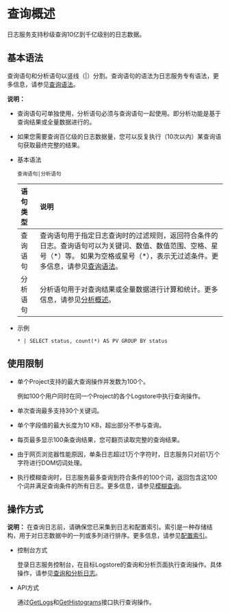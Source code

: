 # 查询概述

日志服务支持秒级查询10亿到千亿级别的日志数据。

## 基本语法

查询语句和分析语句以竖线（\|）分割。查询语句的语法为日志服务专有语法，更多信息，请参见[查询语法](/cn.zh-CN/查询与分析/查询语法与功能/查询语法.md)。

**说明：**

-   查询语句可单独使用，分析语句必须与查询语句一起使用。即分析功能是基于查询结果或全量数据进行的。
-   如果您需要查询百亿级的日志数据量，您可以反复执行（10次以内）某查询语句获取最终完整的结果。

-   基本语法

    ```
    查询语句|分析语句
    ```

    |语句类型|说明|
    |:---|:-|
    |查询语句|查询语句用于指定日志查询时的过滤规则，返回符合条件的日志。查询语句可以为关键词、数值、数值范围、空格、星号（\*）等。 如果为空格或星号（\*），表示无过滤条件。更多信息，请参见[查询语法](/cn.zh-CN/查询与分析/查询语法与功能/查询语法.md)。 |
    |分析语句|分析语句用于对查询结果或全量数据进行计算和统计。更多信息，请参见[分析概述](/cn.zh-CN/查询与分析/分析概述.md)。|

-   示例

    ```
    * | SELECT status, count(*) AS PV GROUP BY status
    ```


## 使用限制

-   单个Project支持的最大查询操作并发数为100个。

    例如100个用户同时在同一个Project的各个Logstore中执行查询操作。

-   单次查询最多支持30个关键词。
-   单个字段值的最大长度为10 KB，超出部分不参与查询。
-   每页最多显示100条查询结果，您可翻页读取完整的查询结果。
-   由于网页浏览器性能原因，单条日志超过1万个字符时，日志服务只对前1万个字符进行DOM切词处理。
-   执行模糊查询时，日志服务最多查询到符合条件的100个词，返回包含这100个词并满足查询条件的所有日志。更多信息，请参见[模糊查询](/cn.zh-CN/查询与分析/查询语法与功能/查询语法.md)。

## 操作方式

**说明：** 在查询日志前，请确保您已采集到日志和配置索引。索引是一种存储结构，用于对日志数据中的一列或多列进行排序。更多信息，请参见[配置索引](/cn.zh-CN/查询与分析/配置索引.md)。

-   控制台方式

    登录日志服务控制台，在目标Logstore的查询和分析页面执行查询操作。具体操作，请参见[查询和分析日志](/cn.zh-CN/查询与分析/查询和分析日志.md)。

-   API方式

    通过[GetLogs](/cn.zh-CN/开发指南/API参考/日志库相关接口/GetLogs.md)和[GetHistograms](/cn.zh-CN/开发指南/API参考/日志库相关接口/GetHistograms.md)接口执行查询操作。


